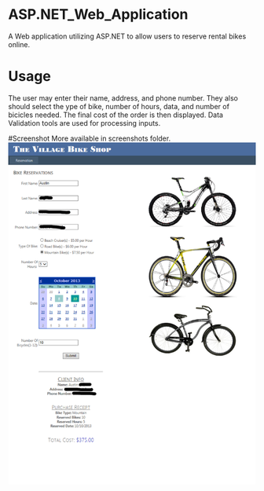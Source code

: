 # ASP.NET_Web_Application
A Web application utilizing ASP.NET to allow users to reserve rental bikes online.

# Usage
The user may enter their name, address, and phone number. They also should select the ype of bike, number of hours, data, and number of bicicles needed. The final cost of the order is then displayed. Data Validation tools are used for processing inputs.

#Screenshot
More available in screenshots folder.
![Error loading image](/screenshots/DataValid.png)
